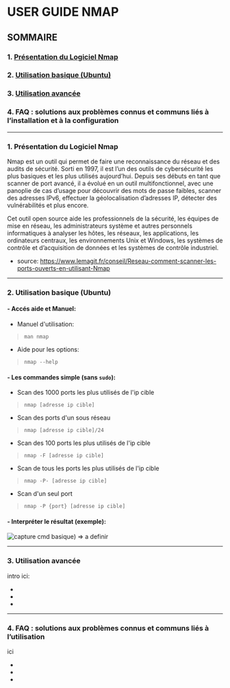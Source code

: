# **USER GUIDE NMAP**

## **SOMMAIRE**

### 1. [Présentation du Logiciel Nmap](https://github.com/WildCodeSchool/TSSR-2409-P1-G3-Scanner-de-ports/blob/main/USER_GUIDE.md#1-pr%C3%A9sentation-du-logiciel-nmap-1)

### 2. [Utilisation basique (Ubuntu)](https://github.com/WildCodeSchool/TSSR-2409-P1-G3-Scanner-de-ports/blob/main/USER_GUIDE.md#2-utilisation-basique-ubuntu-1)

### 3. [Utilisation avancée](https://github.com/WildCodeSchool/TSSR-2409-P1-G3-Scanner-de-ports/blob/main/USER_GUIDE.md#3--utilisation-avanc%C3%A9e)
    
### 4. FAQ : solutions aux problèmes connus et communs liés à l’installation et à la configuration
    
---

### 1. Présentation du Logiciel Nmap

Nmap est un outil qui permet de faire une reconnaissance du réseau et des audits de sécurité. Sorti en 1997, il est l’un des outils de cybersécurité les plus basiques et les plus utilisés aujourd’hui. Depuis ses débuts en tant que scanner de port avancé, il a évolué en un outil multifonctionnel, avec une panoplie de cas d’usage pour découvrir des mots de passe faibles, scanner des adresses IPv6, effectuer la géolocalisation d’adresses IP, détecter des vulnérabilités et plus encore.

Cet outil open source aide les professionnels de la sécurité, les équipes de mise en réseau, les administrateurs système et autres personnels informatiques à analyser les hôtes, les réseaux, les applications, les ordinateurs centraux, les environnements Unix et Windows, les systèmes de contrôle et d’acquisition de données et les systèmes de contrôle industriel.

* source: https://www.lemagit.fr/conseil/Reseau-comment-scanner-les-ports-ouverts-en-utilisant-Nmap
---
### 2. Utilisation basique (Ubuntu)

#### - Accés aide et Manuel:
  * Manuel d'utilisation:
    
>    ` man nmap `
  * Aide pour les options:
    
>   `nmap --help`

#### - Les commandes simple (sans `sudo`):


* Scan des 1000 ports les plus utilisés de l'ip cible

> `nmap [adresse ip cible]`

* Scan des ports d'un sous réseau

> `nmap [adresse ip cible]/24`

* Scan des 100 ports les plus utilisés de l'ip cible

> `nmap -F [adresse ip cible]`

* Scan de tous les ports les plus utilisés de l'ip cible

> `nmap -P- [adresse ip cible]`

* Scan d'un seul port

> `nmap -P {port} [adresse ip cible]`



#### - Interpréter le résultat (exemple):
![capture cmd basique](https://github.com/WildCodeSchool/TSSR-2409-P1-G3-Scanner-de-ports/blob/8a152d6a65d29c57d7f1cd25c362bfda508c19d1/capture/Capture%20d'%C3%A9cran%202024-10-16%20123035.png))
=> a definir

---

### 3.  Utilisation avancée

intro ici:

*
*
*
---

### 4.  FAQ : solutions aux problèmes connus et communs liés à l’utilisation

ici

*
*
*
